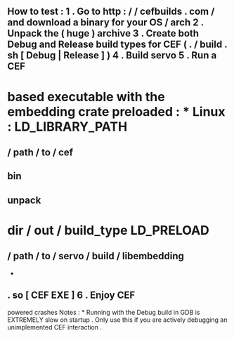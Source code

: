 How
to
test
:
1
.
Go
to
http
:
/
/
cefbuilds
.
com
/
and
download
a
binary
for
your
OS
/
arch
2
.
Unpack
the
(
huge
)
archive
3
.
Create
both
Debug
and
Release
build
types
for
CEF
(
.
/
build
.
sh
[
Debug
|
Release
]
)
4
.
Build
servo
5
.
Run
a
CEF
-
based
executable
with
the
embedding
crate
preloaded
:
*
Linux
:
LD_LIBRARY_PATH
=
/
path
/
to
/
cef
-
bin
-
unpack
-
dir
/
out
/
build_type
LD_PRELOAD
=
/
path
/
to
/
servo
/
build
/
libembedding
-
*
.
so
[
CEF
EXE
]
6
.
Enjoy
CEF
-
powered
crashes
Notes
:
*
Running
with
the
Debug
build
in
GDB
is
EXTREMELY
slow
on
startup
.
Only
use
this
if
you
are
actively
debugging
an
unimplemented
CEF
interaction
.
